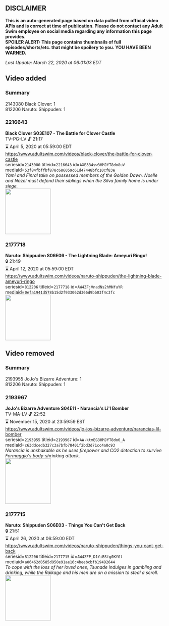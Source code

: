 ## DISCLAIMER
**This is an auto-generated page based on data pulled from official video APIs and is correct at time of publication. Please do not contact any Adult Swim employee on social media regarding any information this page provides.**  
**SPOILER ALERT: This page contains thumbnails of full episodes/shorts/etc. that might be spoilery to you. YOU HAVE BEEN WARNED.**  

_Last Update: March 22, 2020 at 06:01:03 EDT_
## Video added
### Summary
2143080 Black Clover: 1  
812206 Naruto: Shippuden: 1  
### 2216643
**Black Clover S03E107 - The Battle for Clover Castle**  
TV-PG-LV 🔓 21:17  
⌛ April 5, 2020 at 05:59:00 EDT  
https://www.adultswim.com/videos/black-clover/the-battle-for-clover-castle  
seriesid=`2143080` titleid=`2216643` id=`AXB334sw3HMJfT8do8uV` mediaid=`53f84fbffbf878c686059c61d47448bfc10cf83e`  
_Yami and Finral take on possessed members of the Golden Dawn. Noelle and Nozel must defend their siblings when the Silva family home is under siege._  
<a href="https://media.cdn.adultswim.com/uploads/20200224/thumbnails/2_202241044582-BlackClover_107.jpg"><img src="https://media.cdn.adultswim.com/uploads/20200224/thumbnails/2_202241044582-BlackClover_107.jpg" height="144px" /></a>
### 2177718
**Naruto: Shippuden S06E06 - The Lightning Blade: Ameyuri Ringo!**  
 🔒 21:49  
⌛ April 12, 2020 at 05:59:00 EDT  
https://www.adultswim.com/videos/naruto-shippuden/the-lightning-blade-ameyuri-ringo  
seriesid=`812206` titleid=`2177718` id=`AW4ZFjVnadNs2hMNfuYR` mediaid=`0efa1941d578b15d2f933062d366d9bb03f4c3fc`  
<a href="https://media.cdn.adultswim.com/uploads/20191029/thumbnails/2_1910291555117-narutoshippuden_289.jpg"><img src="https://media.cdn.adultswim.com/uploads/20191029/thumbnails/2_1910291555117-narutoshippuden_289.jpg" height="144px" /></a>
## Video removed
### Summary
2193955 JoJo's Bizarre Adventure: 1  
812206 Naruto: Shippuden: 1  
### 2193967
**JoJo's Bizarre Adventure S04E11 - Narancia's Li'l Bomber**  
TV-MA-LV 🔓 22:52  
⌛ November 15, 2020 at 23:59:59 EST  
https://www.adultswim.com/videos/jo-jos-bizarre-adventure/narancias-lil-bomber  
seriesid=`2193955` titleid=`2193967` id=`AW-ktmEG3HMJfT8do6_A` mediaid=`c63ddcedb327c3a7bfb78401f2bd3d71cc4a0c93`  
_Narancia is unshakable as he uses firepower and CO2 detection to survive Formaggio's body-shrinking attack._  
<a href="https://media.cdn.adultswim.com/uploads/20200114/thumbnails/2_20114104024-jojo_goldenwind_011.jpg"><img src="https://media.cdn.adultswim.com/uploads/20200114/thumbnails/2_20114104024-jojo_goldenwind_011.jpg" height="144px" /></a>
### 2177715
**Naruto: Shippuden S06E03 - Things You Can't Get Back**  
 🔒 21:51  
⌛ April 26, 2020 at 06:59:00 EDT  
https://www.adultswim.com/videos/naruto-shippuden/things-you-cant-get-back  
seriesid=`812206` titleid=`2177715` id=`AW4ZFP_D1YiBSfg0KYGl` mediaid=`a06462d0585d950e91ae16c4beebcbfb19492644`  
_To cope with the loss of her loved ones, Tsunade indulges in gambling and drinking, while the Raikage and his men are on a mission to steal a scroll._  
<a href="https://media.cdn.adultswim.com/uploads/20191029/thumbnails/2_1910291553533-narutoshippuden_286.jpg"><img src="https://media.cdn.adultswim.com/uploads/20191029/thumbnails/2_1910291553533-narutoshippuden_286.jpg" height="144px" /></a>
